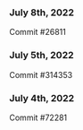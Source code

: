 ### July 8th, 2022

Commit #26811

### July 5th, 2022

Commit #314353


### July 4th, 2022

Commit #72281
